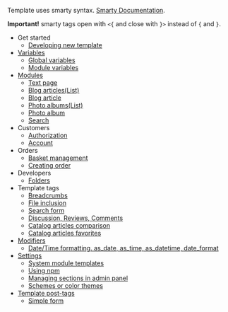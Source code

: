 
Template uses smarty syntax. [Smarty Documentation](https://www.smarty.net/docs/en/).

**Important!** smarty tags open with `<{` and close with `}>` instead of `{` and `}`.

- Get started
  - [Developing new template](developers/folders.md)
- [Variables](variables.md)
  - [Global variables](global_variables.md)
  - [Module variables](module_variables.md)
- [Modules](modules/index.md)
  - [Text page](modules/text.md)
  - [Blog articles(List)](modules/articles.md)
  - [Blog article](modules/article.md)
  - [Photo albums(List)](modules/photo_albums.md)
  - [Photo album](modules/photo_album.md)
  - [Search](modules/search.md)
- Customers
  - [Authorization](customers/authorization.md)
  - [Account](customers/account.md)
- Orders
  - [Basket management](orders/basket_management.md)
  - [Creating order](orders/creating_order.md)
- Developers
  - [Folders](developers/folders.md)
- Template tags
  - [Breadcrumbs](tags/breadcrumbs.md)
  - [File inclusion](tags/file.md)
  - [Search form](tags/search_form.md)
  - [Discussion, Reviews, Comments](tags/discussion.md)
  - [Catalog articles comparison](tags/comparison.md)
  - [Catalog articles favorites](tags/favorites.md)
- [Modifiers](modifiers/index.md)
  - [Date/Time formatting. as_date, as_time, as_datetime, date_format](modifiers/datetime.md)
- [Settings](settings/settings.md)
  - [System module templates](settings/system_module_templates.md)
  - [Using npm](settings/using_npm.md)
  - [Managing sections in admin panel](settings/admin_sections.md)
  - [Schemes or color themes](settings/schemes.md)
- [Template post-tags](post_tags/index.md)
  - [Simple form](post_tags/simple_form.md)
